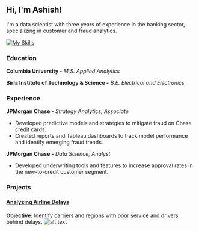 ## Hi, I'm Ashish! 
I'm a data scientist with three years of experience in the banking sector, specializing in customer and fraud analytics.

[![My Skills](https://skillicons.dev/icons?i=py,r,sklearn,tensorflow,postgres,mongodb,git)](https://skillicons.dev)
### Education
**Columbia University -** *M.S. Applied Analytics*

**Birla Institute of Technology & Science -** *B.E. Electrical and Electronics*

### Experience
**JPMorgan Chase -** *Strategy Analytics, Associate*
- Developed predictive models and strategies to mitigate fraud on Chase credit cards.
- Created reports and Tableau dashboards to track model performance and identify emerging fraud trends.

**JPMorgan Chase -** *Data Science, Analyst*
- Developed underwriting tools and features to increase approval rates in the new-to-credit customer segment.


### Projects
#### [Analyzing Airline Delays](https://ashishmathew98.github.io/AirlineDelays/)
**Objective:** Identify carriers and regions with poor service and drivers behind delays.
![alt text](./assets/images/us_hex_map.png)

